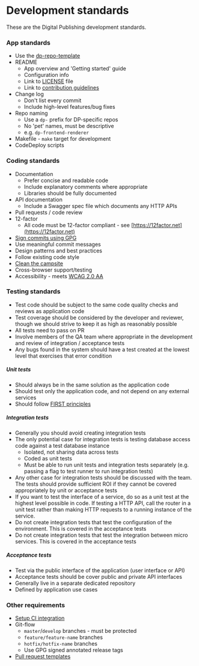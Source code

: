 Development standards
=====================

These are the Digital Publishing development standards.

### App standards

* Use the [dp-repo-template](https://github.com/ONSdigital/dp-repo-template)
* README
  * App overview and 'Getting started' guide
  * Configuration info
  * Link to [LICENSE](LICENSE.md) file
  * Link to [contribution guidelines](CONTRIBUTING.md)
* Change log
  * Don't list every commit
  * Include high-level features/bug fixes
* Repo naming
  * Use a `dp-` prefix for DP-specific repos
  * No 'pet' names, must be descriptive
  * e.g. `dp-frontend-renderer`
* Makefile - `make` target for development
* CodeDeploy scripts

### Coding standards

* Documentation
  * Prefer concise and readable code
  * Include explanatory comments where appropriate
  * Libraries should be fully documented
* API documentation
  * Include a Swagger spec file which documents any HTTP APIs
* Pull requests / code review
* 12-factor
  * All code must be 12-factor compliant - see [https://12factor.net](https://12factor.net)
* [Sign commits using GPG](GPG.md)
* Use meaningful commit messages
* Design patterns and best practices
* Follow existing code style
* [Clean the campsite](http://programmer.97things.oreilly.com/wiki/index.php/The_Boy_Scout_Rule)
* Cross-browser support/testing
* Accessibility - meets [WCAG 2.0 AA](https://www.w3.org/TR/WCAG20/)

### Testing standards

* Test code should be subject to the same code quality checks and reviews as application code
* Test coverage should be considered by the developer and reviewer, though we should strive to keep it as high as reasonably possible
* All tests need to pass on PR
* Involve members of the QA team where appropriate in the development and review of integration / acceptance tests
* Any bugs found in the system should have a test created at the lowest level that exercises that error condition
##### Unit tests

* Should always be in the same solution as the application code
* Should test only the application code, and not depend on any external services
* Should follow [FIRST principles](https://pragprog.com/magazines/2012-01/unit-tests-are-first)

##### Integration tests

* Generally you should avoid creating integration tests
* The only potential case for integration tests is testing database access code against a test database instance
    * Isolated, not sharing data across tests
    * Coded as unit tests
    * Must be able to run unit tests and integration tests separately (e.g. passing a flag to test runner to run integration tests)
* Any other case for integration tests should be discussed with the team. The tests should provide sufficient ROI if they cannot be covered appropriately by unit or acceptance tests
* If you want to test the interface of a service, do so as a unit test at the highest level possible in code. If testing a HTTP API, call the router in a unit test rather than making HTTP requests to a running instance of the service. 
* Do not create integration tests that test the configuration of the environment. This is covered in the acceptance tests
* Do not create integration tests that test the integration between micro services. This is covered in the acceptance tests

##### Acceptance tests

* Test via the public interface of the application (user interface or API)
* Acceptance tests should be cover public and private API interfaces
* Generally live in a separate dedicated repository
* Defined by application use cases

### Other requirements

* [Setup CI integration](https://github.com/ONSdigital/dp-ci)
* Git-flow
  * `master`/`develop` branches - must be protected
  * `feature/feature-name` branches
  * `hotfix/hotfix-name` branches
  * Use GPG signed annotated release tags
* [Pull request templates](.github/PULL_REQUEST_TEMPLATE.md)
